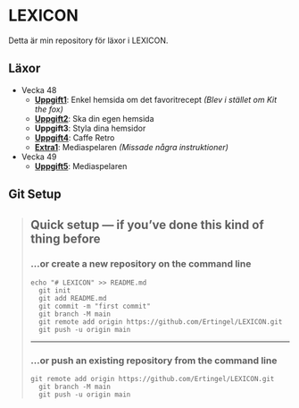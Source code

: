 # LEXICON

Detta är min repository för läxor i LEXICON.

## Läxor

-   Vecka 48
    -   [**Uppgift1**](https://ertingel.github.io/LEXICON/Uppgift1): Enkel hemsida om det favoritrecept _(Blev i stället om Kit the fox)_
    -   [**Uppgift2**](https://ertingel.github.io/LEXICON/Uppgift2): Ska din egen hemsida
    -   **Uppgift3**: Styla dina hemsidor
    -   [**Uppgift4**](https://ertingel.github.io/LEXICON/Uppgift4): Caffe Retro
    -   [**Extra1**](https://ertingel.github.io/LEXICON/Extra1): Mediaspelaren _(Missade några instruktioner)_
-   Vecka 49
    -   [**Uppgift5**](https://ertingel.github.io/LEXICON/Uppgift5): Mediaspelaren

## Git Setup

> ## Quick setup — if you’ve done this kind of thing before
>
> ### …or create a new repository on the command line
>
> ```
> echo "# LEXICON" >> README.md
>   git init
>   git add README.md
>   git commit -m "first commit"
>   git branch -M main
>   git remote add origin https://github.com/Ertingel/LEXICON.git
>   git push -u origin main
> ```
>
> ---
>
> ### …or push an existing repository from the command line
>
> ```
> git remote add origin https://github.com/Ertingel/LEXICON.git
>   git branch -M main
>   git push -u origin main
> ```
